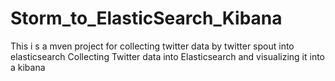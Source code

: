 # Storm_to_ElasticSearch_Kibana

This i s a mven project for  collecting  twitter data by twitter spout into elasticsearch
Collecting Twitter data into Elasticsearch and visualizing it into a kibana
